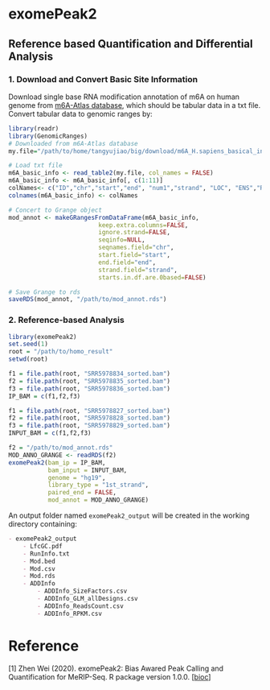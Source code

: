 # exomePeak2



## Reference based Quantification and Differential Analysis



### 1. Download and Convert Basic Site Information

Download single base RNA modification annotation of m6A on human genome from [m6A-Atlas database](http://10.7.6.58/m6A-Atlas/download.html), which should be tabular data in a txt file. Convert tabular data to genomic ranges by:

```R
library(readr)
library(GenomicRanges)
# Downloaded from m6A-Atlas database
my.file="/path/to/home/tangyujiao/big/download/m6A_H.sapiens_basical_information.txt"

# Load txt file
m6A_basic_info <- read_table2(my.file, col_names = FALSE)
m6A_basic_info <- m6A_basic_info[, c(1:11)]
colNames<- c("ID","chr","start","end", "num1","strand", "LOC", "ENS","RNA", "Gene", "seq")
colnames(m6A_basic_info) <- colNames

# Concert to Grange object
mod_annot <- makeGRangesFromDataFrame(m6A_basic_info,
                         keep.extra.columns=FALSE,
                         ignore.strand=FALSE,
                         seqinfo=NULL,
                         seqnames.field="chr",
                         start.field="start",
                         end.field="end",
                         strand.field="strand",
                         starts.in.df.are.0based=FALSE)

# Save Grange to rds
saveRDS(mod_annot, "/path/to/mod_annot.rds")
```



### 2. Reference-based Analysis

```R
library(exomePeak2)
set.seed(1)
root = "/path/to/homo_result"
setwd(root)

f1 = file.path(root, "SRR5978834_sorted.bam")
f2 = file.path(root, "SRR5978835_sorted.bam")
f3 = file.path(root, "SRR5978836_sorted.bam")
IP_BAM = c(f1,f2,f3) 

f1 = file.path(root, "SRR5978827_sorted.bam")
f2 = file.path(root, "SRR5978828_sorted.bam")
f3 = file.path(root, "SRR5978829_sorted.bam")
INPUT_BAM = c(f1,f2,f3)

f2 = "/path/to/mod_annot.rds"
MOD_ANNO_GRANGE <- readRDS(f2)
exomePeak2(bam_ip = IP_BAM,
           bam_input = INPUT_BAM,
           genome = "hg19",
           library_type = "1st_strand",
           paired_end = FALSE,
           mod_annot = MOD_ANNO_GRANGE)
```

An output folder named `exomePeak2_output` will be created in the working directory containing:

```markdown
- exomePeak2_output
	- LfcGC.pdf
	- RunInfo.txt
	- Mod.bed
	- Mod.csv
	- Mod.rds
	- ADDInfo
		- ADDInfo_SizeFactors.csv
		- ADDInfo_GLM_allDesigns.csv
		- ADDInfo_ReadsCount.csv
		- ADDInfo_RPKM.csv
```



# Reference

[1] Zhen Wei (2020). exomePeak2: Bias Awared Peak Calling and Quantification for MeRIP-Seq. R package version 1.0.0. [[bioc](http://www.bioconductor.org/packages/release/bioc/html/exomePeak2.html)]

